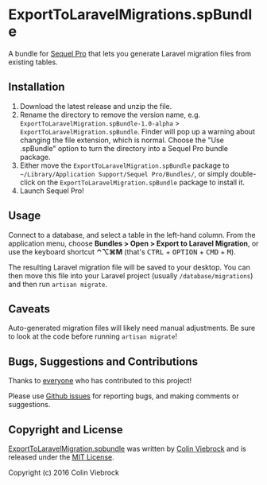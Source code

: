 # ExportToLaravelMigrations.spBundle

A bundle for [Sequel Pro](https://www.sequelpro.com/) that lets you generate Laravel migration files from existing tables.


## Installation

1. Download the latest release and unzip the file.
2. Rename the directory to remove the version name, e.g. 
   `ExportToLaravelMigration.spBundle-1.0-alpha` > `ExportToLaravelMigration.spBundle`.
   Finder will pop up a warning about changing the file extension, which is normal.  Choose
   the "Use .spBundle" option to turn the directory into a Sequel Pro bundle package.
3. Either move the `ExportToLaravelMigration.spBundle` package to `~/Library/Application Support/Sequel Pro/Bundles/`,
   or simply double-click on the `ExportToLaravelMigration.spBundle` package to install it.
4. Launch Sequel Pro!


## Usage

Connect to a database, and select a table in the left-hand column.  From the application menu, choose 
**Bundles > Open > Export to Laravel Migration**, or use the keyboard shortcut **⌃⌥⌘M** (that's 
<kbd>CTRL</kbd> + <kbd>OPTION</kbd> + <kbd>CMD</kbd> + <kbd>M</kbd>).

The resulting Laravel migration file will be saved to your desktop.  You can then move this file into
your Laravel project (usually `/database/migrations`) and then run `artisan migrate`.


## Caveats

Auto-generated migration files will likely need manual adjustments.  Be sure to look at the code before
running `artisan migrate`!


## Bugs, Suggestions and Contributions

Thanks to [everyone](https://github.com/cviebrock/ExportToLaravelMigration.spBundle/graphs/contributors)
who has contributed to this project!

Please use [Github issues](https://github.com/cviebrock/ExportToLaravelMigration.spBundle/issues) for reporting bugs, 
and making comments or suggestions.


## Copyright and License

[ExportToLaravelMigration.spbundle](https://github.com/cviebrock/ExportToLaravelMigration.spBundle)
was written by [Colin Viebrock](http://viebrock.ca) and is released under the 
[MIT License](LICENSE.md).

Copyright (c) 2016 Colin Viebrock
